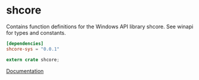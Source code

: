 # shcore #
Contains function definitions for the Windows API library shcore. See winapi for types and constants.

```toml
[dependencies]
shcore-sys = "0.0.1"
```

```rust
extern crate shcore;
```

[Documentation](https://retep998.github.io/doc/winapi/shcore/)

